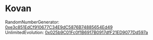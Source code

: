 # Kovan
RandomNumberGenerator: [0xe3c851EdCf910677C34E9dC5876B74885654Ed49](https://kovan.etherscan.io/address/0xe3c851EdCf910677C34E9dC5876B74885654Ed49)  
UnlimitedEvolution: [0x025b9C01Fc0f1B6917B0917dfF21ED9077Dd597a](https://kovan.etherscan.io/address/0x025b9C01Fc0f1B6917B0917dfF21ED9077Dd597a)